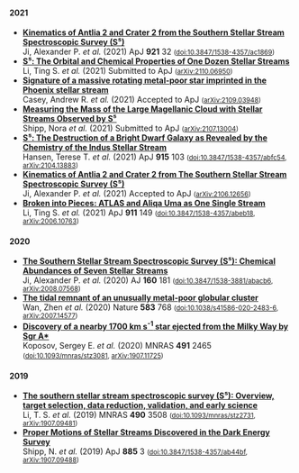 
#### 2021

* [**Kinematics of Antlia 2 and Crater 2 from the Southern Stellar Stream Spectroscopic Survey (S⁵)**](https://ui.adsabs.harvard.edu/abs/2021ApJ...921...32J)<br/>Ji, Alexander P. *et al.* (2021) ApJ **921** 32 <small>([doi:10.3847/1538-4357/ac1869](https://doi.org/10.3847/1538-4357/ac1869))</small>
* [**S⁵: The Orbital and Chemical Properties of One Dozen Stellar Streams**](https://ui.adsabs.harvard.edu/abs/2021arXiv211006950L)<br/>Li, Ting S. *et al.* (2021) Submitted to ApJ   <small>([arXiv:2110.06950](https://arxiv.org/abs/arXiv:2110.06950))</small>
* [**Signature of a massive rotating metal-poor star imprinted in the Phoenix stellar stream**](https://ui.adsabs.harvard.edu/abs/2021arXiv210903948C)<br/>Casey, Andrew R. *et al.* (2021) Accepted to ApJ   <small>([arXiv:2109.03948](https://arxiv.org/abs/arXiv:2109.03948))</small>
* [**Measuring the Mass of the Large Magellanic Cloud with Stellar Streams Observed by S⁵**](https://ui.adsabs.harvard.edu/abs/2021arXiv210713004S)<br/>Shipp, Nora *et al.* (2021) Submitted to ApJ   <small>([arXiv:2107.13004](https://arxiv.org/abs/arXiv:2107.13004))</small>
* [**S⁵: The Destruction of a Bright Dwarf Galaxy as Revealed by the Chemistry of the Indus Stellar Stream**](https://ui.adsabs.harvard.edu/abs/2021ApJ...915..103H)<br/>Hansen, Terese T. *et al.* (2021) ApJ **915** 103 <small>([doi:10.3847/1538-4357/abfc54](https://doi.org/10.3847/1538-4357/abfc54), [arXiv:2104.13883](https://arxiv.org/abs/arXiv:2104.13883))</small>
* [**Kinematics of Antlia 2 and Crater 2 from The Southern Stellar Stream Spectroscopic Survey (S⁵)**](https://ui.adsabs.harvard.edu/abs/2021arXiv210612656J)<br/>Ji, Alexander P. *et al.* (2021) Accepted to ApJ   <small>([arXiv:2106.12656](https://arxiv.org/abs/arXiv:2106.12656))</small>
* [**Broken into Pieces: ATLAS and Aliqa Uma as One Single Stream**](https://ui.adsabs.harvard.edu/abs/2021ApJ...911..149L)<br/>Li, Ting S. *et al.* (2021) ApJ **911** 149 <small>([doi:10.3847/1538-4357/abeb18](https://doi.org/10.3847/1538-4357/abeb18), [arXiv:2006.10763](https://arxiv.org/abs/arXiv:2006.10763))</small>

#### 2020

* [**The Southern Stellar Stream Spectroscopic Survey (S⁵): Chemical Abundances of Seven Stellar Streams**](https://ui.adsabs.harvard.edu/abs/2020AJ....160..181J)<br/>Ji, Alexander P. *et al.* (2020) AJ **160** 181 <small>([doi:10.3847/1538-3881/abacb6](https://doi.org/10.3847/1538-3881/abacb6), [arXiv:2008.07568](https://arxiv.org/abs/arXiv:2008.07568))</small>
* [**The tidal remnant of an unusually metal-poor globular cluster**](https://ui.adsabs.harvard.edu/abs/2020Natur.583..768W)<br/>Wan, Zhen *et al.* (2020) Nature **583** 768 <small>([doi:10.1038/s41586-020-2483-6](https://doi.org/10.1038/s41586-020-2483-6), [arXiv:2007.14577](https://arxiv.org/abs/arXiv:2007.14577))</small>
* [**Discovery of a nearby 1700 km s<SUP>-1</SUP> star ejected from the Milky Way by Sgr A\***](https://ui.adsabs.harvard.edu/abs/2020MNRAS.491.2465K)<br/>Koposov, Sergey E. *et al.* (2020) MNRAS **491** 2465 <small>([doi:10.1093/mnras/stz3081](https://doi.org/10.1093/mnras/stz3081), [arXiv:1907.11725](https://arxiv.org/abs/arXiv:1907.11725))</small>

#### 2019

* [**The southern stellar stream spectroscopic survey (S⁵): Overview, target selection, data reduction, validation, and early science**](https://ui.adsabs.harvard.edu/abs/2019MNRAS.490.3508L)<br/>Li, T. S. *et al.* (2019) MNRAS **490** 3508 <small>([doi:10.1093/mnras/stz2731](https://doi.org/10.1093/mnras/stz2731), [arXiv:1907.09481](https://arxiv.org/abs/arXiv:1907.09481))</small>
* [**Proper Motions of Stellar Streams Discovered in the Dark Energy Survey**](https://ui.adsabs.harvard.edu/abs/2019ApJ...885....3S)<br/>Shipp, N. *et al.* (2019) ApJ **885** 3 <small>([doi:10.3847/1538-4357/ab44bf](https://doi.org/10.3847/1538-4357/ab44bf), [arXiv:1907.09488](https://arxiv.org/abs/arXiv:1907.09488))</small>
